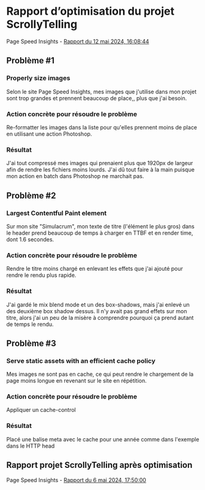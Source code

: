 # Rapport d’optimisation du projet ScrollyTelling

Page Speed Insights - [Rapport du 12 mai 2024, 16:08:44](https://pagespeed.web.dev/analysis/https-khaly-tia-tim-momo-com/fswoiot86w?form_factor=desktop)

## Problème #1
### Properly size images
Selon le site Page Speed Insights, mes images que j'utilise dans mon projet sont trop grandes et prennent beaucoup de place,, plus que j'ai besoin.  
### Action concrète pour résoudre le problème
Re-formatter les images dans la liste pour qu'elles prennent moins de place en utilisant une action Photoshop. 
### Résultat
J'ai tout compressé mes images qui prenaient plus que 1920px de largeur afin de rendre les fichiers moins lourds. J'ai dû tout faire à la main puisque mon action en batch dans Photoshop ne marchait pas. 


## Problème #2
### Largest Contentful Paint element
Sur mon site "Simulacrum", mon texte de titre (l'élément le plus gros) dans le header prend beaucoup de temps à charger en TTBF et en render time, dont 1.6 secondes.
### Action concrète pour résoudre le problème
Rendre le titre moins chargé en enlevant les effets que j'ai ajouté pour rendre le rendu plus rapide. 
### Résultat
J'ai gardé le mix blend mode et un des box-shadows, mais j'ai enlevé un des deuxième box shadow dessus. Il n'y avait pas grand effets sur mon titre, alors j'ai un peu de la misère à comprendre pourquoi ça prend autant de temps le rendu.

## Problème #3
### Serve static assets with an efficient cache policy 
Mes images ne sont pas en cache, ce qui peut rendre le chargement de la page moins longue en revenant sur le site en répétition.  
### Action concrète pour résoudre le problème
Appliquer un cache-control
### Résultat
Placé une balise meta avec le cache pour une année comme dans l'exemple dans le HTTP head

## Rapport projet ScrollyTelling après optimisation

Page Speed Insights - [Rapport du 6 mai 2024, 17:50:00](https://pagespeed.web.dev/analysis/https-khaly-tia-tim-momo-com/uuonqrdkj6?form_factor=desktop)
